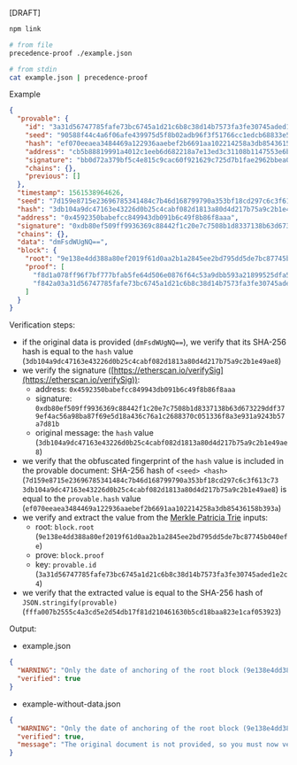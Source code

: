 [DRAFT]

```bash
npm link

# from file
precedence-proof ./example.json

# from stdin
cat example.json | precedence-proof
```

Example
```json
{
  "provable": {
    "id": "3a31d56747785fafe73bc6745a1d21c6b8c38d14b7573fa3fe30745aded1e2c4",
    "seed": "90588f44c4a6f06afe439975d5f8b02adb96f3f51766cc1edcb68833e522d45f",
    "hash": "ef070eeaea3484469a122936aaebef2b6691aa102214258a3db85436158b393a",
    "address": "cb5b88819991a4012c1eeb6d682218a7e13ed3c31108b1147553e6bc4a68aae5",
    "signature": "bb0d72a379bf5c4e815c9cac60f921629c725d7b1fae2962bbea0e5ef8a6c173",
    "chains": {},
    "previous": []
  },
  "timestamp": 1561538964626,
  "seed": "7d159e8715e23696785341484c7b46d168799790a353bf18cd297c6c3f613c73",
  "hash": "3db104a9dc47163e43226d0b25c4cabf082d1813a80d4d217b75a9c2b1e49ae8",
  "address": "0x4592350babefcc849943db091b6c49f8b86f8aaa",
  "signature": "0xdb80ef509ff9936369c88442f1c20e7c7508b1d8337138b63d673229ddf379ef4ac56a98ba87f69e5d18a436c76a1c2688370c051336f8a3e931a9243b57a7d81b",
  "chains": {},
  "data": "dmFsdWUgNQ==",
  "block": {
    "root": "9e138e4dd388a80ef2019f61d0aa2b1a2845ee2bd795dd5de7bc87745b040efe",
    "proof": [
      "f8d1a078ff96f7bf777bfab5fe64d506e0876f64c53a9dbb593a21899525dfa5c74572a0a44b5d65dac1aeda03eea0911a80cba8f4e331b788a1dbed6e50cb2a3c1ba801a0ee4153966b8bc020d968edd5ebd55f95194d8a00af0abefa202801b8b0d7fe08a0e85e1d2fe6acc43bc49b8874b85e6a0525ce5b48b00105fec3c59b4b82fd50d2808080a012e31e9b9329ca4ec13723f4ed0639d7297b1718118ed0f98280762a1d08adcc80a01b1d1feb52fd96b0836d387d260c76e754fc41d01994a82892b4606b5384ff2780808080808080",
      "f842a03a31d56747785fafe73bc6745a1d21c6b8c38d14b7573fa3fe30745aded1e2c4a0fffa007b2555c4a3cd5e2d54db17f81d210461630b5cd18baa823e1caf053923"
    ]
  }
}
```

Verification steps:
- if the original data is provided (`dmFsdWUgNQ==`), we verify that its SHA-256 hash is equal to the `hash` value (`3db104a9dc47163e43226d0b25c4cabf082d1813a80d4d217b75a9c2b1e49ae8`)
- we verify the signature ([https://etherscan.io/verifySig](https://etherscan.io/verifySig)):
  - address: `0x4592350babefcc849943db091b6c49f8b86f8aaa`
  - signature: `0xdb80ef509ff9936369c88442f1c20e7c7508b1d8337138b63d673229ddf379ef4ac56a98ba87f69e5d18a436c76a1c2688370c051336f8a3e931a9243b57a7d81b`
  - original message: the `hash` value (`3db104a9dc47163e43226d0b25c4cabf082d1813a80d4d217b75a9c2b1e49ae8`)
- we verify that the obfuscated fingerprint of the `hash` value is included in the provable document: SHA-256 hash of `<seed> <hash>` (`7d159e8715e23696785341484c7b46d168799790a353bf18cd297c6c3f613c73 3db104a9dc47163e43226d0b25c4cabf082d1813a80d4d217b75a9c2b1e49ae8`) is equal to the `provable.hash` value (`ef070eeaea3484469a122936aaebef2b6691aa102214258a3db85436158b393a`)
- we verify and extract the value from the [Merkle Patricia Trie](https://github.com/ethereumjs/merkle-patricia-tree) inputs:
  - root: `block.root` (`9e138e4dd388a80ef2019f61d0aa2b1a2845ee2bd795dd5de7bc87745b040efe`)
  - prove: `block.proof`
  - key: `provable.id` (`3a31d56747785fafe73bc6745a1d21c6b8c38d14b7573fa3fe30745aded1e2c4`)
- we verify that the extracted value is equal to the SHA-256 hash of `JSON.stringify(provable)` (`fffa007b2555c4a3cd5e2d54db17f81d210461630b5cd18baa823e1caf053923`)

Output:
- example.json
```json
{
  "WARNING": "Only the date of anchoring of the root block (9e138e4dd388a80ef2019f61d0aa2b1a2845ee2bd795dd5de7bc87745b040efe) by a trusted tier can be considered as the date of existence of the original document.",
  "verified": true
}
```
- example-without-data.json
```json
{
  "WARNING": "Only the date of anchoring of the root block (9e138e4dd388a80ef2019f61d0aa2b1a2845ee2bd795dd5de7bc87745b040efe) by a trusted tier can be considered as the date of existence of the original document.",
  "verified": true,
  "message": "The original document is not provided, so you must now verify that its SHA-256 hash is equal to 3db104a9dc47163e43226d0b25c4cabf082d1813a80d4d217b75a9c2b1e49ae8."
}
```
